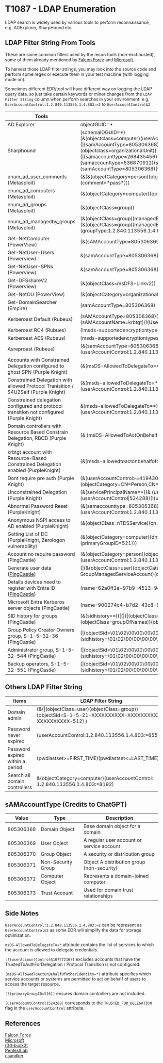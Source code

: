 # T1087 - LDAP Enumeration

LDAP search is widely used by various tools to perform reconnaissance, e.g. ADExplorer, SharpHound etc.

## LDAP Filter String From Tools

These are some common filters used by the recon tools (non-exchausted), some of them already mentioned by [Falcon Force](https://github.com/FalconForceTeam/FalconFriday/blob/master/Discovery/AD_Data_Collection_LDAP_Filter_Server_Side_MDI.md) and [Microsoft](https://techcommunity.microsoft.com/blog/microsoftdefenderatpblog/hunting-for-reconnaissance-activities-using-ldap-search-filters/824726). 

To harvest those LDAP filter strings, you may look into the source code and perform some regex or execute them in your test machine (with logging mode on).

Sometimes different EDR/tool will have different way on logging the LDAP query data, so just take certain keywords or minor changes from the `LDAP Filter String` column when perform searches in your environment. e.g. `UserAccountControl:1.2.840.113556.1.4.803:=2` to `UserAccountControl&2`

| Tools | LDAP Filter String |
|---|---|
| AD Explorer | objectGUID=* |
| Sharphound | (schemaIDGUID=*)<br>(&(objectclass=computer)(userAccountControl&8192))<br>(\|(samAccountType=805306368)(samAccountType=805306369)(objectclass=organizationalUnit))<br>(\|(samaccounttype=268435456)(samaccounttype=268435457)(samaccounttype=536870912)(samaccounttype=536870913))<br>(samAccountType=805306368)(samAccountType=805306369) |
| enum_ad_user_comments (Metasploit) | (&(&(objectCategory=person)(objectClass=user))(\|(description=\*pass\*)(comment=\*pass\*))) |
| enum_ad_computers (Metasploit) | (&(objectCategory=computer)(operatingSystem=\*server\*)) |
| enum_ad_groups (Metasploit) | (&(objectClass=group)) |
| enum_ad_managedby_groups (Metasploit) | (&(objectClass=group)(managedBy=\*))<br>(&(objectClass=group)(managedBy=\*)(groupType:1.2.840.113556.1.4.803:=2147483648)) |
| Get-NetComputer (PowerView) | (&(sAMAccountType=805306369)(dnshostname=\*)) |
| Get-NetUser-Users (Powerview) | &(samAccountType=805306368)(samAccountName=\*) |
| Get-NetUser-SPNs (Powerview) | &(samAccountType=805306368)(servicePrincipalName=\*) |
| Get-DFSshareV2 (Powerview) | (&(objectClass=msDFS-Linkv2)) |
| Get-NetOU (PowerView) | (&(objectCategory=organizationalUnit)(name=*)) |
| Get-DomainSearcher (Empire) | (samAccountType=805306368) |
| Kerberoast Default (Rubeus) | (sAMAccountType=805306368)(servicePrincipalName=*)(!(sAMAccountName=krbtgt)(!(UserAccountControl:1.2.840.113556.1.4.803:=2))) |
| Kerberoast RC4 (Rubues) | (!msds-supportedencryptiontypes:1.2.840.113556.1.4.804:=24) |
| Kerberoast AES (Rubeus) | (msds-supportedencryptiontypes:1.2.840.113556.1.4.804:=24) |
| Asreproast (Rubeus)| (&(samAccountType=805306368)(userAccountControl:1.2.840.113556.1.4.803:=4194304)) |
| Accounts with Constrained Delegation configured to ghost SPN (Purple Knight) | (&(msDS-AllowedToDelegateTo=*)(!(userAccountControl&16777216))) |
| Constrained Delegation with allowed Protocol Tranisition / S4U2Self (Purple Knight) | (&(msds-allowedToDelegateTo=*)(userAccountControl>=16777216)(userAccountControl:1.2.840.113556.1.4.803:=16777216)) |
| Constrained delegation configured and protocol transition not configured (Purple Knight)| &(msds-allowedToDelegateTo=*)(!(userAccountControl:1.2.840.113556.1.4.803:=16777216)) |
| Domain controllers with Resource Based Constrain Delegation, RBCD (Purple Knight) | (& (msDS-AllowedToActOnBehalfOfOtherIdentity=*)(!(primaryGroupID=516)))|
| krbtgt account with Resource-Based Constrained Delegation enabled (PurpleKnight) | (&(msds-allowedtoactonbehalfofotheridentity=*)(objectsid=$domainSID-502)) |
| Dont require pre auth (Purple Knight) | (&(userAccountControl>=4194304)(userAccountControl&4194304) (objectCategory=CN=Person,CN=Schema,CN=Configuration,DC=,DC=,DC=,DC=net)) |
| Unconstrained Delegation (Purple Knight) | (&(servicePrincipalName=*)(& (userAccountControl>=524288)(userAccountControl\|524288)(!(userAccountControl\|8192))(objectClass=user))) |
| Abnormal Password Reset (PurpleKnight) | (&(samaccounttype=805306368)(pwdLastSet>=$pwdLastSetThreshold)(!(userAccountControl:1.2.840.113556.1.4.803:=2))) |
| Anonymous NSPI access to AD enabled (PurpleKnight) | (&(objectClass=nTDSService)(cn=Directory Service)(dSHeuristics=*)) |
| Getting List of DC (PurpleKnight, Zerologon vulnerability) | (&(objectCategory=computer)(dnshostname=*)(\|(primaryGroupID=516)(primaryGroupID=521))) |
| Account no require password (PingCastle) | (&(objectCategory=person)(objectClass=user)(userAccountControl:1.2.840.113556.1.4.803:=32)) |
| Generate user data ([PingCastle](https://github.com/netwrix/pingcastle/blob/master/Healthcheck/HealthcheckAnalyzer.cs#L484C29-L484C40)) | (\|(&(objectClass=user)(objectCategory=person))(objectcategory=msDS-GroupManagedServiceAccount)(objectcategory=msDS-ManagedServiceAccount)) |
| Details devices need to register with Entra ID ([PingCastle](https://smbtothecloud.com/hybrid-device-join-what-happens-behind-the-scenes/)) | (name=62a0ff2e-97b9-4513-943f-0d221bd30080) |
| Microsoft Entra Kerberos server objects (PingCastle) | (name=900274c4-b7d2-43c8-90ee-00a9f650e335) |
| SID history for groups (PingCastle) | (&(sidhistory=*)(\|(\|(\|(objectClass=posixGroup)(objectClass=groupOfUniqueNames))(objectClass=groupOfNames))(objectClass=group))) |
| Group Policy Creator Owners group, S-1-5-32-36 (PingCastle) | (\|(objectSid=\01\02\00\00\00\00\00\05\20\00\00\00\24\02\00\00)(sidhistory=\01\02\00\00\00\00\00\05\20\00\00\00\24\02\00\00)) |
| Administrator group, S-1-5-32-544 (PingCastle) | (\|(objectSid=\01\02\00\00\00\00\00\05\20\00\00\00\20\02\00\00)(sidhistory=\01\02\00\00\00\00\00\05\20\00\00\00\20\02\00\00)) |
| Backup operators, S-1-5-32-551 (PingCastle) | (\|(objectSid=\01\02\00\00\00\00\00\05\20\00\00\00\27\02\00\00)(sidhistory=\01\02\00\00\00\00\00\05\20\00\00\00\27\02\00\00)) |

## Others LDAP Filter String
| Items | LDAP Filter String |
|---|---|
| Domain admin | (&(\|(objectClass=user)(objectClass=group)) (objectSid=S-1-5-21-XXXXXXXXXX-XXXXXXXXXX-XXXXXXXXXX-512) )|
| Password never expired | (userAccountControl:1.2.840.113556.1.4.803:=65536) |
| Password expired within a period | (pwdlastset>=FIRST_TIME)(pwdlastset<=LAST_TIME) |
| Search all domain controllers | &(objectCategory=computer)(userAccountControl: 1.2.840.113556.1.4.803:=8192) |

## sAMAccountType (Credits to ChatGPT)
| Value | Type | Description |
|---|---|---|
| 805306368 | Domain Object | Base domain object for a domain |
| 805306369	| User Object |	A regular user account or service account |
| 805306370	| Group Object | A security or distribution group |
| 805306371	| Non-Security Group | Object	A distribution group (non-security) |
| 805306372	| Computer Object |	Represents a domain-joined computer |
| 805306373 | Trust Account	| Used for domain trust relationships |

## Side Notes
`UserAccountControl:1.2.840.113556.1.4.803:=2` can be represent as `UserAccountControl&2` as some EDR will simplify the data for storage optimization.

`msDS-AllowedToDelegateTo=*` attribute contains the list of services to which the account is allowed to delegate credentials.

`(!(userAccountControl&16777216))` excludes accounts that have the TrustedToAuthForDelegation / Protocol Transition is not configured.

`(msDS-AllowedToActOnBehalfOfOtherIdentity=*)` attribute specifies which service accounts or systems are permitted to act on behalf of users to access the target resource.

`(!(primaryGroupID=516))` ensures domain controllers are not included.

`(userAccountControl|524288)` corresponds to the `TRUSTED_FOR_DELEGATION` flag in the `userAccountControl` attribute.

## References
[Falcon Force](https://github.com/FalconForceTeam/FalconFriday/blob/master/Discovery/AD_Data_Collection_LDAP_Filter_Server_Side_MDI.md)\
[Microsoft](https://techcommunity.microsoft.com/blog/microsoftdefenderatpblog/hunting-for-reconnaissance-activities-using-ldap-search-filters/824726)\
[r3d-buck3t](https://medium.com/r3d-buck3t/how-to-abuse-resource-based-constrained-delegation-to-gain-unauthorized-access-36ac8337dd5a)\
[PentestLab](https://pentestlab.blog/2022/03/21/unconstrained-delegation/)\
[csandker](https://csandker.io/2020/02/15/KerberosDelegationAReferenceOverview.html)
